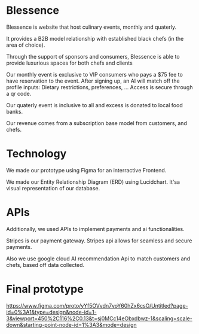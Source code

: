 # Blessence

Blessence is website that host culinary events, monthly and quaterly. 

It provides a B2B model relationship with established black chefs (in the area of choice).

Through the support of sponsors and consumers, Blessence is able to provide luxurious spaces for both chefs and clients

Our monthly event is exclusive to VIP consumers who pays a $75 fee to have reservation to the event. After signing up, an AI will match off the profile inputs: Dietary restrictions, preferences, ... Access is secure through a qr code.

Our quaterly event is inclusive to all and excess is donated to local food banks.

Our revenue comes from a subscription base model from customers, and chefs.

# Technology

We made our prototype using Figma for an interractive Frontend.

We made our Entity Relationship Diagram (ERD) using Lucidchart. It'sa visual representation of our database.

# APIs

Additionally, we used APIs to implement payments and ai functionalities.

Stripes is our payment gateway. Stripes api allows for seamless and secure payments.

Also we use google cloud AI recommendation Api to match customers and chefs, based off data collected.

# Final prototype

https://www.figma.com/proto/yYf5OVvdn7voY60hZx6csO/Untitled?page-id=0%3A1&type=design&node-id=1-3&viewport=450%2C116%2C0.13&t=sj0MCc14eObxdbwz-1&scaling=scale-down&starting-point-node-id=1%3A3&mode=design
